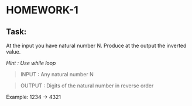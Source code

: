 # HOMEWORK-1 


## Task:

At the input you have natural number N. 
Produce at the output the inverted value. 

*Hint : Use while loop*

> INPUT : Any natural number N

> OUTPUT : Digits of the natural number in reverse order

Example: 1234 -> 4321
